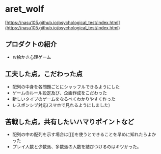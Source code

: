 # aret_wolf

[https://nasu105.github.io/psychological_test/index.html](https://nasu105.github.io/psychological_test/index.html)

## プロダクトの紹介

- お絵かき心理ゲーム

## 工夫した点，こだわった点

- 配列の中身を各問題ごとにシャッフルできるようにした
- ゲームのルール設定及び、企画作成をこだわった
- 新しいタイプのゲームをなるべくわかりやすく作った
- レスポンシブ対応(スマホで見れるようにしました)

## 苦戦した点，共有したいハマりポイントなど

- 配列の中の配列を示す場合は[[]]を使うとできることを早めに知れたらよかった
- プレイ人数と少数派、多数派の人数を結びつけるのはキツかった。